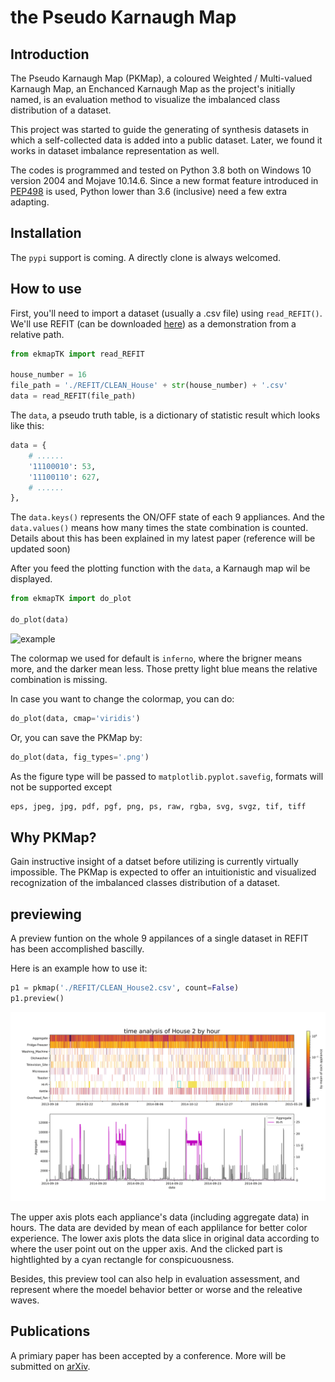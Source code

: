 # the Pseudo Karnaugh Map

## Introduction

The Pseudo Karnaugh Map (PKMap),
a coloured Weighted / Multi-valued Karnaugh Map,
an Enchanced Karnaugh Map as the project's initially named,
is an evaluation method to visualize the imbalanced class distribution
of a dataset.

This project was started to guide the generating of synthesis datasets
in which a self-collected data is added into a public dataset.
Later, we found it works in dataset imbalance representation as well.

The codes is programmed and tested on Python 3.8
both on Windows 10 version 2004 and Mojave 10.14.6.
Since a new format feature introduced in [PEP498](https://www.python.org/dev/peps/pep-0498/)
is used, Python lower than 3.6 (inclusive) need a few extra adapting.

## Installation

The `pypi` support is coming.
A directly clone is always welcomed.

## How to use

First, you'll need to import a dataset (usually a .csv file)
using `read_REFIT()`.
We'll use REFIT (can be downloaded [here](https://pureportal.strath.ac.uk/en/datasets/refit-electrical-load-measurements-cleaned))
as a demonstration from a relative path.

```python
from ekmapTK import read_REFIT

house_number = 16
file_path = './REFIT/CLEAN_House' + str(house_number) + '.csv'
data = read_REFIT(file_path)

```

The `data`, a pseudo truth table, is a dictionary of statistic result which looks like this:

```python
data = {
    # ......
    '11100010': 53,
    '11100110': 627,
    # ......
},
```

The `data.keys()` represents the ON/OFF state of each 9 appliances.
And the `data.values()` means how many times the state combination
is counted.
Details about this has been explained in my latest paper
(reference will be updated soon)

After you feed the plotting function with the `data`,
a Karnaugh map wil be displayed.

```python
from ekmapTK import do_plot

do_plot(data)
```

![example](figs/EKMap_House16.svg)

The colormap we used for default is `inferno`,
where the brigner means more, and the darker mean less.
Those pretty light blue means the relative combination is missing.

In case you want to change the colormap, you can do:

```python
do_plot(data, cmap='viridis')
```

Or, you can save the PKMap by:

```python
do_plot(data, fig_types='.png')
```

As the figure type will be passed to `matplotlib.pyplot.savefig`,
formats will not be supported except

```python
eps, jpeg, jpg, pdf, pgf, png, ps, raw, rgba, svg, svgz, tif, tiff
```

## Why PKMap?

Gain instructive insight of a datset before utilizing
is currently virtually impossible.
The PKMap is expected to offer an intuitionistic and visualized recognization
of the imbalanced classes distribution of a dataset.

## previewing

A preview funtion on the whole 9 appilances of a single dataset
in REFIT has been accomplished bascilly.

Here is an example how to use it:

```python
p1 = pkmap('./REFIT/CLEAN_House2.csv', count=False)
p1.preview()

```

![an example of preview funcion](figs/preview_house2.svg)

The upper axis plots each appliance's data (including aggregate data)
in hours. The data are devided by mean of each applilance for
better color experience.
The lower axis plots the data slice in original data according to
where the user point out on the upper axis.
And the clicked part is hightlighted by a cyan rectangle for conspicuousness.

Besides, this preview tool can also help in evaluation assessment,
and represent where the moedel behavior better or worse and
the releative waves.

## Publications

A primiary paper has been accepted by a conference.
More will be submitted on [arXiv](https://www.arxiv.org).

